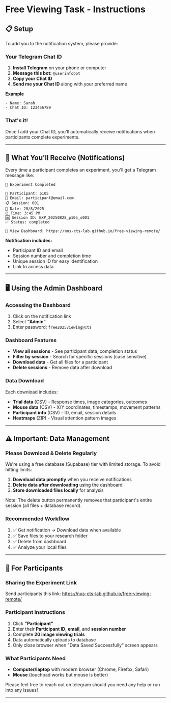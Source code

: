 # Free Viewing Task - Instructions

## 📋 **Setup**

To add you to the notification system, please provide:

### **Your Telegram Chat ID**

1. **Install Telegram** on your phone or computer
2. **Message this bot:** `@userinfobot`
3. **Copy your Chat ID**
4. **Send me your Chat ID** along with your preferred name

**Example**

```
- Name: Sarah
- Chat ID: 123456789
```

### **That's it!**

Once I add your Chat ID, you'll automatically receive notifications when participants complete experiments.

---

## 🔔 **What You'll Receive (Notifications)**

Every time a participant completes an experiment, you'll get a Telegram message like:

```
🔬 Experiment Completed

👤 Participant: p105
📧 Email: participant@email.com
📋 Session: 001
📅 Date: 28/8/2025
⏰ Time: 3:45 PM
🆔 Session ID: EXP_20250828_p105_s001
✅ Status: completed

🔗 View Dashboard: https://nus-cts-lab.github.io/free-viewing-remote/
```

**Notification includes:**

- Participant ID and email
- Session number and completion time
- Unique session ID for easy identification
- Link to access data

---

## 🖥️ **Using the Admin Dashboard**

### **Accessing the Dashboard**

1. Click on the notification link
2. Select **"Admin"**
3. Enter password: `free2025viewing@cts`

### **Dashboard Features**

- **View all sessions** - See participant data, completion status
- **Filter by session** - Search for specific sessions (case sensitive)
- **Download data** - Get all files for a participant
- **Delete sessions** - Remove data after download

### **Data Download**

Each download includes:

- **Trial data** (CSV) - Response times, image categories, outcomes
- **Mouse data** (CSV) - X/Y coordinates, timestamps, movement patterns
- **Participant info** (CSV) - ID, email, session details
- **Heatmaps** (ZIP) - Visual attention pattern images

---

## ⚠️ **Important: Data Management**

### **Please Download & Delete Regularly**

We're using a free database (Supabase) tier with limited storage. To avoid hitting limits:

1. **Download data promptly** when you receive notifications
2. **Delete data after downloading** using the dashboard
3. **Store downloaded files locally** for analysis

Note: The delete button permanently removes that participant's entire session (all files + database record).

### **Recommended Workflow**

1. ✅ Get notification → Download data when available
2. ✅ Save files to your research folder
3. ✅ Delete from dashboard
4. ✅ Analyze your local files

---

## 👥 **For Participants**

### **Sharing the Experiment Link**

Send participants this link: https://nus-cts-lab.github.io/free-viewing-remote/

### **Participant Instructions**

1. Click **"Participant"**
2. Enter their **Participant ID**, **email**, and **session number**
3. Complete **20 image viewing trials**
4. Data automatically uploads to database
5. Only close browser when "Data Saved Successfully" screen appears

### **What Participants Need**

- **Computer/laptop** with modern browser (Chrome, Firefox, Safari)
- **Mouse** (touchpad works but mouse is better)

Please feel free to reach out on telegram should you need any help or run into any issues!

---
